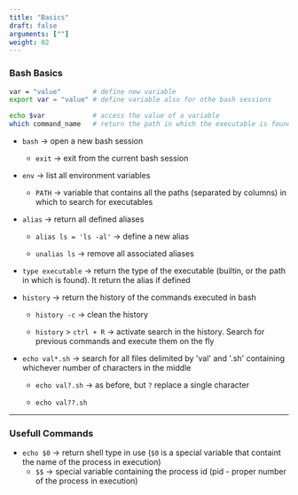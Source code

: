 ```yaml
---
title: "Basics"
draft: false
arguments: [""]
weight: 02
---
```


### Bash Basics

```bash
var = "value"        # define new variable
export var = "value" # define variable also for othe bash sessions

echo $var            # access the value of a variable
which command_name   # return the path in which the executable is found
```

-   `bash` → open a new bash session

    -   `exit` → exit from the current bash session

-   `env` → list all environment variables

    -   `PATH` → variable that contains all the paths (separated by columns) in which to search for executables


-   `alias` → return all defined aliases

    -   `alias ls = 'ls -al'` → define a new alias

    -   `unalias ls` → remove all associated aliases

-   `type executable` → return the type of the executable (builtin, or the path in which is found). It return the alias if defined

-   `history` → return the history of the commands executed in bash

    -   `history -c` → clean the history

    -   `history` > `ctrl + R` → activate search in the history. Search for previous commands and execute them on the fly

-   `echo val*.sh` → search for all files delimited by 'val' and '.sh' containing whichever number of characters in the middle

    -   `echo val?.sh` → as before, but `?` replace a single character

    -   `echo val??.sh`

* * *

### Usefull Commands

-   `echo $0` → return shell type in use (`$0` is a special variable that containt the name of the process in execution)
    -   `$$` → special variable containing the process id (pid - proper number of the process in execution)
